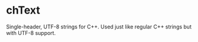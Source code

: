 # chText
Single-header, UTF-8 strings for C++. Used just like regular C++ strings but with UTF-8 support.

